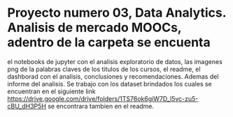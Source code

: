 # Proyecto numero 03, Data Analytics. Analisis de mercado MOOCs, adentro de la carpeta se encuenta 
el notebooks de jupyter con el analisis exploratorio de datos, las imagenes png de la palabras claves 
de los titulos de los cursos, el readme, el dashborad con el analisis, conclusiones y recomendaciones. Ademas del informe del analisis.
Se trabajo con los dataset brindados los cuales se encuentran en el siguiente link https://drive.google.com/drive/folders/1TS76ok6giW7D_l5vc-zu5-cBU_dH3P5H
se encontrara tambien en el readme.

